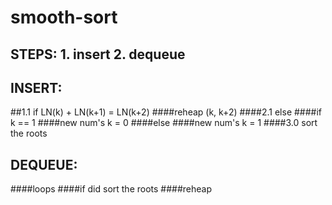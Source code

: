 # smooth-sort
## STEPS: 1. insert  2. dequeue

## INSERT:
  ##1.1  if LN(k) + LN(k+1) = LN(k+2)
        ####reheap (k, k+2)
  ####2.1  else 
          ####if k == 1
              ####new num's k = 0
          ####else
              ####new num's k = 1
  ####3.0  sort the roots

## DEQUEUE:
  ####loops
    ####if did sort the roots
        ####reheap
  
  
  
